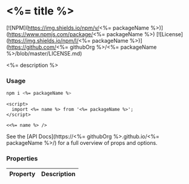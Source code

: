 # <%= title %>

[![NPM](https://img.shields.io/npm/v/<%= packageName %>)](https://www.npmjs.com/package/<%= packageName %>) [![License](https://img.shields.io/npm/l/<%= packageName %>)](https://github.com/<%= githubOrg %>/<%= packageName %>/blob/master/LICENSE.md)

<%= description %>

### Usage

```sh
npm i <%= packageName %>
```

```svelte
<script>
  import <%= name %> from '<%= packageName %>';
</script>

<<%= name %> />
```

See the [API Docs](https://<%= githubOrg %>.github.io/<%= packageName %>/) for a full overview of props and options.

### Properties

| Property | Description |
| -------- | ----------- |
